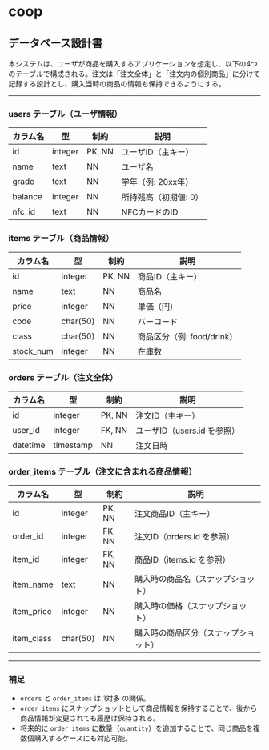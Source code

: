 # coop

## データベース設計書

本システムは、ユーザが商品を購入するアプリケーションを想定し、以下の4つのテーブルで構成される。注文は「注文全体」と「注文内の個別商品」に分けて記録する設計とし、購入当時の商品の情報も保持できるようにする。

---

### users テーブル（ユーザ情報）

| カラム名 | 型        | 制約     | 説明             |
|----------|-----------|----------|------------------|
| id       | integer   | PK, NN   | ユーザID（主キー）|
| name     | text      | NN       | ユーザ名         |
| grade    | text      | NN       | 学年（例: 20xx年）|
| balance  | integer   | NN       | 所持残高（初期値: 0）|
| nfc_id   | text      | NN       | NFCカードのID    |



### items テーブル（商品情報）

| カラム名  | 型      | 制約   | 説明                        |
|-----------|---------|--------|-----------------------------|
| id        | integer | PK, NN | 商品ID（主キー）           |
| name      | text    | NN     | 商品名                      |
| price     | integer | NN     | 単価（円）                  |
| code      | char(50)| NN     | バーコード                  |
| class     | char(50)| NN     | 商品区分（例: food/drink）  |
| stock_num | integer | NN     | 在庫数                      |



### orders テーブル（注文全体）

| カラム名 | 型        | 制約   | 説明                             |
|----------|-----------|--------|----------------------------------|
| id       | integer   | PK, NN | 注文ID（主キー）                 |
| user_id  | integer   | FK, NN | ユーザID（users.id を参照）      |
| datetime | timestamp | NN     | 注文日時                         |



### order_items テーブル（注文に含まれる商品情報）

| カラム名    | 型        | 制約   | 説明                                       |
|-------------|-----------|--------|--------------------------------------------|
| id          | integer   | PK, NN | 注文商品ID（主キー）                       |
| order_id    | integer   | FK, NN | 注文ID（orders.id を参照）                 |
| item_id     | integer   | FK, NN | 商品ID（items.id を参照）                  |
| item_name   | text      | NN     | 購入時の商品名（スナップショット）         |
| item_price  | integer   | NN     | 購入時の価格（スナップショット）           |
| item_class  | char(50)  | NN     | 購入時の商品区分（スナップショット）       |

---

### 補足

- `orders` と `order_items` は 1対多 の関係。
- `order_items` にスナップショットとして商品情報を保持することで、後から商品情報が変更されても履歴は保持される。
- 将来的に `order_items` に数量（`quantity`）を追加することで、同じ商品を複数個購入するケースにも対応可能。